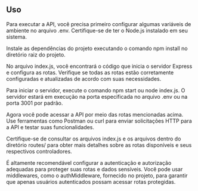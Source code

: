 ## Uso

Para executar a API, você precisa primeiro configurar algumas variáveis de ambiente no arquivo .env. Certifique-se de ter o Node.js instalado em seu sistema.

Instale as dependências do projeto executando o comando npm install no diretório raiz do projeto.

No arquivo index.js, você encontrará o código que inicia o servidor Express e configura as rotas. Verifique se todas as rotas estão corretamente configuradas e atualizadas de acordo com suas necessidades.

Para iniciar o servidor, execute o comando npm start ou node index.js. O servidor estará em execução na porta especificada no arquivo .env ou na porta 3001 por padrão.

Agora você pode acessar a API por meio das rotas mencionadas acima. Use ferramentas como Postman ou curl para enviar solicitações HTTP para a API e testar suas funcionalidades.

Certifique-se de consultar os arquivos index.js e os arquivos dentro do diretório routes/ para obter mais detalhes sobre as rotas disponíveis e seus respectivos controladores.

É altamente recomendável configurar a autenticação e autorização adequadas para proteger suas rotas e dados sensíveis. Você pode usar middlewares, como o authMiddleware, fornecido no projeto, para garantir que apenas usuários autenticados possam acessar rotas protegidas.
